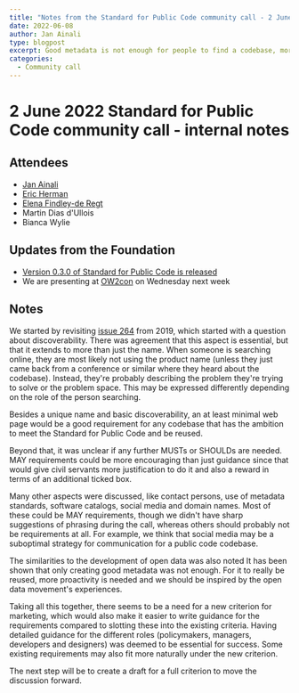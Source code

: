 ```yaml
---
title: "Notes from the Standard for Public Code community call - 2 June 2022"
date: 2022-06-08
author: Jan Ainali
type: blogpost
excerpt: Good metadata is not enough for people to find a codebase, more efforts are needed
categories:
  - Community call
---
```


# 2 June 2022 Standard for Public Code community call - internal notes

## Attendees

* [Jan Ainali](https://publiccode.net/who-we-are/team/jan-ainali.html)
* [Eric Herman](https://publiccode.net/who-we-are/team/eric-herman.html)
* [Elena Findley-de Regt](https://publiccode.net/who-we-are/team/elena-findley-de-regt.html)
* Martin Dias d'Ullois
* Bianca Wylie

## Updates from the Foundation

* [Version 0.3.0 of Standard for Public Code is released](https://github.com/publiccodenet/standard/releases/tag/0.3.0)
* We are presenting at [OW2con](https://www.ow2con.org/view/2022/Abstract_Community_Day#08061125) on Wednesday next week

## Notes

We started by revisiting [issue 264](https://github.com/publiccodenet/standard/issues/264) from 2019, which started with a question about discoverability.
There was agreement that this aspect is essential, but that it extends to more than just the name.
When someone is searching online, they are most likely not using the product name (unless they just came back from a conference or similar where they heard about the codebase). Instead, they're probably describing the problem they're trying to solve or the problem space.
This may be expressed differently depending on the role of the person searching.

Besides a unique name and basic discoverability, an at least minimal web page would be a good requirement for any codebase that has the ambition to meet the Standard for Public Code and be reused.

Beyond that, it was unclear if any further MUSTs or SHOULDs are needed.
MAY requirements could be more encouraging than just guidance since that would give civil servants more justification to do it and also a reward in terms of an additional ticked box.

Many other aspects were discussed, like contact persons, use of metadata standards, software catalogs, social media and domain names.
Most of these could be MAY requirements, though we didn't have sharp suggestions of phrasing during the call, whereas others should probably not be requirements at all.
For example, we think that social media may be a suboptimal strategy for communication for a public code codebase.

The similarities to the development of open data was also noted
It has been shown that only creating good metadata was not enough.
For it to really be reused, more proactivity is needed and we should be inspired by the open data movement's experiences.

Taking all this together, there seems to be a need for a new criterion for marketing, which would also make it easier to write guidance for the requirements compared to slotting these into the existing criteria.
Having detailed guidance for the different roles (policymakers, managers, developers and designers) was deemed to be essential for success.
Some existing requirements may also fit more naturally under the new criterion.

The next step will be to create a draft for a full criterion to move the discussion forward.
